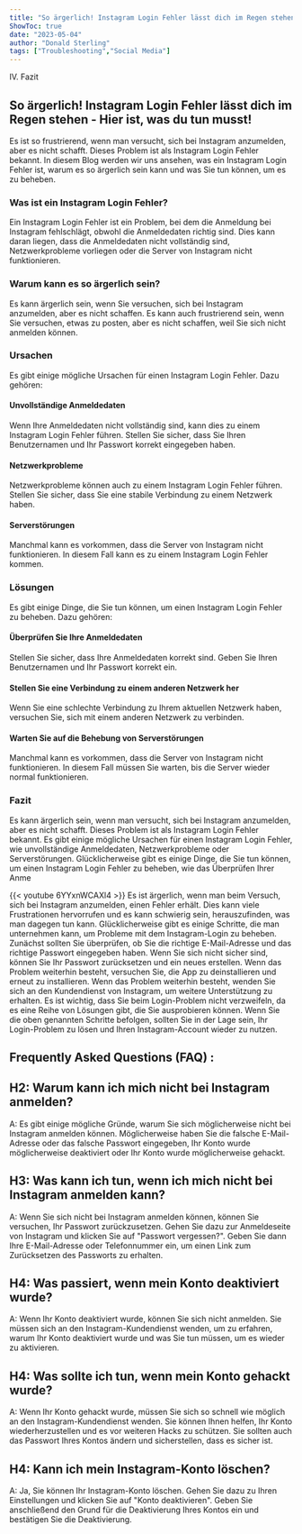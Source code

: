 ```yaml
---
title: "So ärgerlich! Instagram Login Fehler lässt dich im Regen stehen - Hier ist, was du tun musst!"
ShowToc: true 
date: "2023-05-04"
author: "Donald Sterling" 
tags: ["Troubleshooting","Social Media"]
---
```

IV. Fazit

## So ärgerlich! Instagram Login Fehler lässt dich im Regen stehen - Hier ist, was du tun musst!
Es ist so frustrierend, wenn man versucht, sich bei Instagram anzumelden, aber es nicht schafft. Dieses Problem ist als Instagram Login Fehler bekannt. In diesem Blog werden wir uns ansehen, was ein Instagram Login Fehler ist, warum es so ärgerlich sein kann und was Sie tun können, um es zu beheben.

### Was ist ein Instagram Login Fehler?
Ein Instagram Login Fehler ist ein Problem, bei dem die Anmeldung bei Instagram fehlschlägt, obwohl die Anmeldedaten richtig sind. Dies kann daran liegen, dass die Anmeldedaten nicht vollständig sind, Netzwerkprobleme vorliegen oder die Server von Instagram nicht funktionieren.

### Warum kann es so ärgerlich sein?
Es kann ärgerlich sein, wenn Sie versuchen, sich bei Instagram anzumelden, aber es nicht schaffen. Es kann auch frustrierend sein, wenn Sie versuchen, etwas zu posten, aber es nicht schaffen, weil Sie sich nicht anmelden können.

### Ursachen
Es gibt einige mögliche Ursachen für einen Instagram Login Fehler. Dazu gehören:

#### Unvollständige Anmeldedaten
Wenn Ihre Anmeldedaten nicht vollständig sind, kann dies zu einem Instagram Login Fehler führen. Stellen Sie sicher, dass Sie Ihren Benutzernamen und Ihr Passwort korrekt eingegeben haben.

#### Netzwerkprobleme
Netzwerkprobleme können auch zu einem Instagram Login Fehler führen. Stellen Sie sicher, dass Sie eine stabile Verbindung zu einem Netzwerk haben.

#### Serverstörungen
Manchmal kann es vorkommen, dass die Server von Instagram nicht funktionieren. In diesem Fall kann es zu einem Instagram Login Fehler kommen.

### Lösungen
Es gibt einige Dinge, die Sie tun können, um einen Instagram Login Fehler zu beheben. Dazu gehören:

#### Überprüfen Sie Ihre Anmeldedaten
Stellen Sie sicher, dass Ihre Anmeldedaten korrekt sind. Geben Sie Ihren Benutzernamen und Ihr Passwort korrekt ein.

#### Stellen Sie eine Verbindung zu einem anderen Netzwerk her
Wenn Sie eine schlechte Verbindung zu Ihrem aktuellen Netzwerk haben, versuchen Sie, sich mit einem anderen Netzwerk zu verbinden.

#### Warten Sie auf die Behebung von Serverstörungen
Manchmal kann es vorkommen, dass die Server von Instagram nicht funktionieren. In diesem Fall müssen Sie warten, bis die Server wieder normal funktionieren.

### Fazit
Es kann ärgerlich sein, wenn man versucht, sich bei Instagram anzumelden, aber es nicht schafft. Dieses Problem ist als Instagram Login Fehler bekannt. Es gibt einige mögliche Ursachen für einen Instagram Login Fehler, wie unvollständige Anmeldedaten, Netzwerkprobleme oder Serverstörungen. Glücklicherweise gibt es einige Dinge, die Sie tun können, um einen Instagram Login Fehler zu beheben, wie das Überprüfen Ihrer Anme

{{< youtube 6YYxnWCAXl4 >}} 
Es ist ärgerlich, wenn man beim Versuch, sich bei Instagram anzumelden, einen Fehler erhält. Dies kann viele Frustrationen hervorrufen und es kann schwierig sein, herauszufinden, was man dagegen tun kann. Glücklicherweise gibt es einige Schritte, die man unternehmen kann, um Probleme mit dem Instagram-Login zu beheben. Zunächst sollten Sie überprüfen, ob Sie die richtige E-Mail-Adresse und das richtige Passwort eingegeben haben. Wenn Sie sich nicht sicher sind, können Sie Ihr Passwort zurücksetzen und ein neues erstellen. Wenn das Problem weiterhin besteht, versuchen Sie, die App zu deinstallieren und erneut zu installieren. Wenn das Problem weiterhin besteht, wenden Sie sich an den Kundendienst von Instagram, um weitere Unterstützung zu erhalten. Es ist wichtig, dass Sie beim Login-Problem nicht verzweifeln, da es eine Reihe von Lösungen gibt, die Sie ausprobieren können. Wenn Sie die oben genannten Schritte befolgen, sollten Sie in der Lage sein, Ihr Login-Problem zu lösen und Ihren Instagram-Account wieder zu nutzen.

## Frequently Asked Questions (FAQ) :
## H2: Warum kann ich mich nicht bei Instagram anmelden?

A: Es gibt einige mögliche Gründe, warum Sie sich möglicherweise nicht bei Instagram anmelden können. Möglicherweise haben Sie die falsche E-Mail-Adresse oder das falsche Passwort eingegeben, Ihr Konto wurde möglicherweise deaktiviert oder Ihr Konto wurde möglicherweise gehackt.

## H3: Was kann ich tun, wenn ich mich nicht bei Instagram anmelden kann?

A: Wenn Sie sich nicht bei Instagram anmelden können, können Sie versuchen, Ihr Passwort zurückzusetzen. Gehen Sie dazu zur Anmeldeseite von Instagram und klicken Sie auf "Passwort vergessen?". Geben Sie dann Ihre E-Mail-Adresse oder Telefonnummer ein, um einen Link zum Zurücksetzen des Passworts zu erhalten.

## H4: Was passiert, wenn mein Konto deaktiviert wurde?

A: Wenn Ihr Konto deaktiviert wurde, können Sie sich nicht anmelden. Sie müssen sich an den Instagram-Kundendienst wenden, um zu erfahren, warum Ihr Konto deaktiviert wurde und was Sie tun müssen, um es wieder zu aktivieren.

## H4: Was sollte ich tun, wenn mein Konto gehackt wurde?

A: Wenn Ihr Konto gehackt wurde, müssen Sie sich so schnell wie möglich an den Instagram-Kundendienst wenden. Sie können Ihnen helfen, Ihr Konto wiederherzustellen und es vor weiteren Hacks zu schützen. Sie sollten auch das Passwort Ihres Kontos ändern und sicherstellen, dass es sicher ist.

## H4: Kann ich mein Instagram-Konto löschen?

A: Ja, Sie können Ihr Instagram-Konto löschen. Gehen Sie dazu zu Ihren Einstellungen und klicken Sie auf "Konto deaktivieren". Geben Sie anschließend den Grund für die Deaktivierung Ihres Kontos ein und bestätigen Sie die Deaktivierung.




